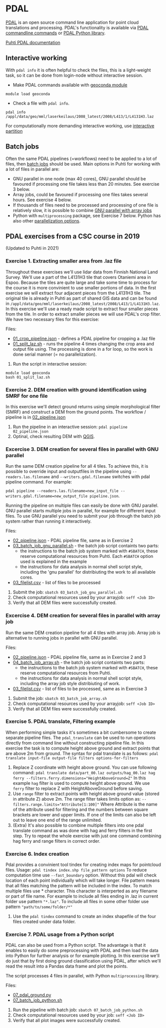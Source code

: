 # PDAL
[PDAL](https://www.pdal.io/) is an open source command line application for point cloud translations and processing. PDAL's functionality is available via [PDAL commandline commands](https://pdal.io/apps/index.html) or [PDAL Python library](https://pdal.io/python.html#extend). 

[Puhti PDAL documentation](https://docs.csc.fi/apps/pdal/)

## Interactive working 
With `pdal info` it is often helpful to check the files, this is a light-weight task, so it can be done from login-node without interactive session.

* Make PDAL commands available with [geoconda module](https://docs.csc.fi/apps/geoconda/)
```
module load geoconda
```
* Check a file with `pdal info`. 
```
pdal info /appl/data/geo/mml/laserkeilaus/2008_latest/2008/L413/1/L4131H3.laz
```

For computationally more demanding interactive working, use [interactive partition](https://docs.csc.fi/computing/running/interactive-usage/)

## Batch jobs
Often the same PDAL pipelines (=workflows) need to be applied to a lot of files, then [batch jobs](https://docs.csc.fi/computing/running/creating-job-scripts-puhti/) should be used. Main options in Puhti for working with a lot of files in parallel are:

* GNU parallel in one node (max 40 cores), GNU parallel should be favoured if processing one file takes less than 20 minutes. See exercise 3 below.
* Array jobs, could be favoured if processing one files takes several hours. See exercise 4 below.
* If thousands of files need to be processed and processing of one file is relatively slow, it is possible to combine [GNU parallel with array jobs](https://docs.csc.fi/support/tutorials/many/)
* Python with `multiprocessing` package, see Exercise 7 below. Python has also other [parallelization options](https://github.com/csc-training/geocomputing/tree/master/python/puhti).  

## PDAL exercises from a CSC course in 2019
(Updated to Puhti in 2021)

### Exercise 1. Extracting smaller area from .laz file
Throughout these exercises we'll use lidar data from Finnish National Land Survey. We'll use a part of the L4131H3 tile that covers Otaniemi area in Espoo. Because the tiles are quite large and take some time to process for the course it is more convinient to use smaller portions of data. In the first exercise we will extract four adjacent pieces from the L4131H3 tile. The original tile is already in Puhti as part of shared GIS data and can be found in `/appl/data/geo/mml/laserkeilaus/2008_latest/2008/L413/1/L4131H3.laz`. In this exercise we'll use a ready made script to extract four smaller pieces from the tile. In order to extract smaller pieces we will use PDAL's crop filter. We have two necessary files for this exercise: 

Files:
* [01_crop_pipeline.json](01_crop_pipeline.json) - defines a PDAL pipeline for cropping a .laz file
* [01_split_laz.sh](01_split_laz.sh) - runs the pipeline 4 times changing the crop area and output file using. The processing is done in a for loop, so the work is done serial manner (= no parallelization).

1. Run the script in interactive session: 
```
module load geoconda
bash 01_split_laz.sh
```

### Exercise 2. DEM creation with ground identification using SMRF for one file
In this exercise we'll detect ground returns using simple morphological filter (SMRF) and construct a DEM from the ground points. The workflow / pipeline is in [02_pipeline.json](02_pipeline.json) 

1. Run the pipeline in an interactive session: `pdal pipeline 02_pipeline.json`
2. Optinal, check resulting DEM with [QGIS](https://docs.csc.fi/apps/qgis/).

### Excercise 3. DEM creation for several files in parallel with GNU parallel
Run the same DEM creation pipeline for all 4 tiles. To achieve this, it is possible to override input and outputfiles in the pipeline using `--readers.las.filename` and `--writers.gdal.filename` switches with pdal pipeline command. For example:

`pdal pipeline --readers.las.filename=new_input_file --writers.gdal.filename=new_output_file pipeline.json`. 

Running the pipeline on multiple files can easily be done with GNU parallel. GNU parallel starts multiple jobs in parallel, for example for different input files. To use GNU parallel you need to submit your job through the batch job system rather than running it interactively. 

Files:
* [02_pipeline.json](02_pipeline.json) - PDAL pipeline file, same as in Exercise 2
* [03_batch_job_gnu_parallel.sh](03_batch_job_gnu_parallel.sh) - the batch job script containts two parts:
	* the instructions to the batch job system marked with `#SBATCH`, these reserve computational resources from Puhti. Each `#SBATCH` option used is explained in the example
	* the instructions for data analysis in normal shell script style, including the 'gnu parallel' for distribiuting the work to all available cores.
* [03_filelist.csv](03_filelist.csv) - list of files to be processed

1. Submit the job: `sbatch 03_batch_job_gnu_parallel.sh`
2. Check computational resources used by your arrayjob: `seff <Job ID>`
3. Verify that all DEM files were successfully created.


### Excercise 4. DEM creation for several files in parallel with array job
Run the same DEM creation pipeline for all 4 tiles with array job. Array job is alternative to running jobs in parallel with GNU parallel.

Files:
* [02_pipeline.json](02_pipeline.json) - PDAL pipeline file, same as in Exercise 2 and 3
* [04_batch_job_array.sh](04_batch_job_array.sh) - the batch job script containts two parts:
	* the instructions to the batch job system marked with `#SBATCH`, these reserve computational resources from Puhti. 
	* the instructions for data analysis in normal shell script style, including the array job style distribiuting of work.
* [03_filelist.csv](03_filelist.csv) - list of files to be processed, same as in Exercise 3

1. Submit the job: `sbatch 03_batch_job_array.sh`
2. Check computational resources used by your arrayjob: `seff <Job ID>`
3. Verify that all DEM files were successfully created.


### Exercise 5. PDAL translate, Filtering example
When performing simple tasks it's sometimes a bit cumbersome to create separate pipeline files. The ```pdal_translate``` can be used to run operations directly from command line without constructing pipeline file. In this exercise the task is to compute height above ground and extract points that are above 2m from ground.
The syntax for pdal translate is as follows: ```pdal translate input-file output-file filters options-for-filters```

1. Replace Z coordinate with height above ground. You can use following command: ```pdal translate data/part_00.laz outputs/hag_00.laz hag ferry --filters.ferry.dimensions="HeightAboveGround=Z"``` In this example ```hag``` filter is used to compute height above ground. We use ```ferry``` filter to replace Z with HeightAboveGround before saving.
2. Use ```range``` filter to extract points with height above ground value (stored in attribute Z) above 2m. The range filter takes limits option as: ```--filters.range.limits="Attribute[1:100]"``` Where Attribute is the name of the attribute used for filtering and the numbers between square brackets are lower and upper limits. If one of the limits can also be left out to leave one end of the range unlimited.
3. (Extra) It's also possible to combine multiple filters into one pdal translate command as was done with hag and ferry filters in the first step. Try to repeat the whole exercise with just one command combining hag ferry and range filters in correct order.


### Exercise 6. Index creation

Pdal provides a convinient tool tindex for creating index maps for pointcloud files. 
Usage: ```pdal tindex index.shp file_pattern options```
To reduce computation time use ```--fast_boundary``` option. Without this pdal will check location of each point individually which will take longer.
File pattern means that all files matching the pattern will be included in the index. To match multiple files use * character. This character is interperted as any filename or part of file name. For example to include all files ending in .laz in current folder use pattern ```"*.laz"```. To include all files in some other folder use pattern ```"path/to/some/folder/*"```
1. Use the ```pdal tindex``` command to create an index shapefile of the four files created under data folder.


### Exercise 7. PDAL usage from a Python script

PDAL can also be used from a Python script. The advantage is that it enables to easily do some preprocessing with PDAL and then load the data into Python for further analysis or for example plotting. In this exercise we'll do just that by first doing ground classification using PDAL, after which we'll read the result into a Pandas data frame and plot the points. 

The script processes 4 files in parallel, with Python `multiprocessing` library.

Files: 
* [07_pdal_ground.py](07_pdal_ground.py)
* [07_batch_job_python.sh](07_batch_job_python.sh)

1. Run the pipeline with batch job: `sbatch 07_batch_job_python.sh`
2. Check computational resources used by your job: `seff <Job ID>`
3. Verify that all plot images were successfully created.

